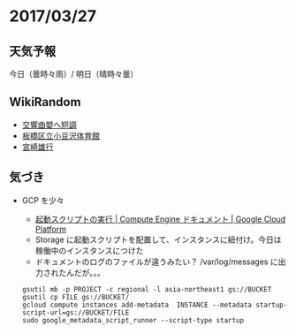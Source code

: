 # 2017/03/27

## 天気予報

今日（曇時々雨）/ 明日（晴時々曇）

## WikiRandom

* [交響曲嬰ヘ短調](https://ja.wikipedia.org/wiki/%E4%BA%A4%E9%9F%BF%E6%9B%B2%E5%AC%B0%E3%83%98%E7%9F%AD%E8%AA%BF)
* [板橋区立小豆沢体育館](https://ja.wikipedia.org/wiki/%E6%9D%BF%E6%A9%8B%E5%8C%BA%E7%AB%8B%E5%B0%8F%E8%B1%86%E6%B2%A2%E4%BD%93%E8%82%B2%E9%A4%A8)
* [宮崎雄行](https://ja.wikipedia.org/wiki/%E5%AE%AE%E5%B4%8E%E9%9B%84%E8%A1%8C)

## 気づき

* GCP を少々

    * [起動スクリプトの実行 | Compute Engine ドキュメント | Google Cloud Platform](https://cloud.google.com/compute/docs/startupscript)
    * Storage に起動スクリプトを配置して、インスタンスに紐付け。今日は稼働中のインスタンスにつけた
    * ドキュメントのログのファイルが違うみたい？ /var/log/messages に出力されたんだが。。。

    ```
    gsutil mb -p PROJECT -c regional -l asia-northeast1 gs://BUCKET
    gsutil cp FILE gs://BUCKET/
    gcloud compute instances add-metadata  INSTANCE --metadata startup-script-url=gs://BUCKET/FILE
    sudo google_metadata_script_runner --script-type startup
    ```



